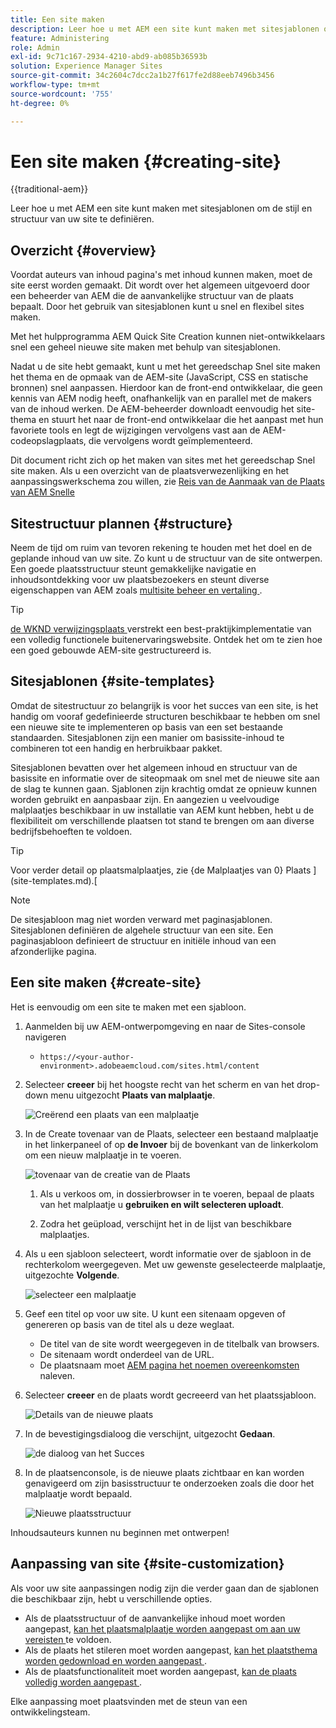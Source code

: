 ```yaml
---
title: Een site maken
description: Leer hoe u met AEM een site kunt maken met sitesjablonen om de stijl en structuur van uw site te definiëren.
feature: Administering
role: Admin
exl-id: 9c71c167-2934-4210-abd9-ab085b36593b
solution: Experience Manager Sites
source-git-commit: 34c2604c7dcc2a1b27f617fe2d88eeb7496b3456
workflow-type: tm+mt
source-wordcount: '755'
ht-degree: 0%

---
```


# Een site maken {#creating-site}

{{traditional-aem}}

Leer hoe u met AEM een site kunt maken met sitesjablonen om de stijl en structuur van uw site te definiëren.

## Overzicht {#overview}

Voordat auteurs van inhoud pagina&#39;s met inhoud kunnen maken, moet de site eerst worden gemaakt. Dit wordt over het algemeen uitgevoerd door een beheerder van AEM die de aanvankelijke structuur van de plaats bepaalt. Door het gebruik van sitesjablonen kunt u snel en flexibel sites maken.

Met het hulpprogramma AEM Quick Site Creation kunnen niet-ontwikkelaars snel een geheel nieuwe site maken met behulp van sitesjablonen.

Nadat u de site hebt gemaakt, kunt u met het gereedschap Snel site maken het thema en de opmaak van de AEM-site (JavaScript, CSS en statische bronnen) snel aanpassen. Hierdoor kan de front-end ontwikkelaar, die geen kennis van AEM nodig heeft, onafhankelijk van en parallel met de makers van de inhoud werken. De AEM-beheerder downloadt eenvoudig het site-thema en stuurt het naar de front-end ontwikkelaar die het aanpast met hun favoriete tools en legt de wijzigingen vervolgens vast aan de AEM-codeopslagplaats, die vervolgens wordt geïmplementeerd.

Dit document richt zich op het maken van sites met het gereedschap Snel site maken. Als u een overzicht van de plaatsverwezenlijking en het aanpassingswerkschema zou willen, zie [ Reis van de Aanmaak van de Plaats van AEM Snelle ](/help/journey-sites/quick-site/overview.md)

## Sitestructuur plannen {#structure}

Neem de tijd om ruim van tevoren rekening te houden met het doel en de geplande inhoud van uw site. Zo kunt u de structuur van de site ontwerpen. Een goede plaatsstructuur steunt gemakkelijke navigatie en inhoudsontdekking voor uw plaatsbezoekers en steunt diverse eigenschappen van AEM zoals [ multisite beheer en vertaling ](/help/sites-cloud/administering/msm-and-translation.md).

>[!TIP]
>
>[ de WKND verwijzingsplaats ](https://wknd.site) verstrekt een best-praktijkimplementatie van een volledig functionele buitenervaringswebsite. Ontdek het om te zien hoe een goed gebouwde AEM-site gestructureerd is.

## Sitesjablonen {#site-templates}

Omdat de sitestructuur zo belangrijk is voor het succes van een site, is het handig om vooraf gedefinieerde structuren beschikbaar te hebben om snel een nieuwe site te implementeren op basis van een set bestaande standaarden. Sitesjablonen zijn een manier om basissite-inhoud te combineren tot een handig en herbruikbaar pakket.

Sitesjablonen bevatten over het algemeen inhoud en structuur van de basissite en informatie over de siteopmaak om snel met de nieuwe site aan de slag te kunnen gaan. Sjablonen zijn krachtig omdat ze opnieuw kunnen worden gebruikt en aanpasbaar zijn. En aangezien u veelvoudige malplaatjes beschikbaar in uw installatie van AEM kunt hebben, hebt u de flexibiliteit om verschillende plaatsen tot stand te brengen om aan diverse bedrijfsbehoeften te voldoen.

>[!TIP]
>
>Voor verder detail op plaatsmalplaatjes, zie {de Malplaatjes van 0} Plaats ](site-templates.md).[

>[!NOTE]
>
>De sitesjabloon mag niet worden verward met paginasjablonen. Sitesjablonen definiëren de algehele structuur van een site. Een paginasjabloon definieert de structuur en initiële inhoud van een afzonderlijke pagina.

## Een site maken {#create-site}

Het is eenvoudig om een site te maken met een sjabloon.

1. Aanmelden bij uw AEM-ontwerpomgeving en naar de Sites-console navigeren

   * `https://<your-author-environment>.adobeaemcloud.com/sites.html/content`

1. Selecteer **creeer** bij het hoogste recht van het scherm en van het drop-down menu uitgezocht **Plaats van malplaatje**.

   ![ Creërend een plaats van een malplaatje ](../assets/create-site-from-template.png)

1. In de Create tovenaar van de Plaats, selecteer een bestaand malplaatje in het linkerpaneel of op **de Invoer** bij de bovenkant van de linkerkolom om een nieuw malplaatje in te voeren.

   ![ tovenaar van de creatie van de Plaats ](../assets/site-creation-wizard.png)

   1. Als u verkoos om, in dossierbrowser in te voeren, bepaal de plaats van het malplaatje u **gebruiken en wilt selecteren uploadt**.

   1. Zodra het geüpload, verschijnt het in de lijst van beschikbare malplaatjes.

1. Als u een sjabloon selecteert, wordt informatie over de sjabloon in de rechterkolom weergegeven. Met uw gewenste geselecteerde malplaatje, uitgezochte **Volgende**.

   ![ selecteer een malplaatje ](../assets/select-site-template.png)

1. Geef een titel op voor uw site. U kunt een sitenaam opgeven of genereren op basis van de titel als u deze weglaat.

   * De titel van de site wordt weergegeven in de titelbalk van browsers.
   * De sitenaam wordt onderdeel van de URL.
   * De plaatsnaam moet [ AEM pagina het noemen overeenkomsten ](/help/sites-cloud/authoring/sites-console/organizing-pages.md#page-name-restrictions-and-best-practices) naleven.

1. Selecteer **creeer** en de plaats wordt gecreeerd van het plaatssjabloon.

   ![ Details van de nieuwe plaats ](../assets/create-site-details.png)

1. In de bevestigingsdialoog die verschijnt, uitgezocht **Gedaan**.

   ![ de dialoog van het Succes ](../assets/success.png)

1. In de plaatsenconsole, is de nieuwe plaats zichtbaar en kan worden genavigeerd om zijn basisstructuur te onderzoeken zoals die door het malplaatje wordt bepaald.

   ![ Nieuwe plaatsstructuur ](../assets/new-site.png)

Inhoudsauteurs kunnen nu beginnen met ontwerpen!

## Aanpassing van site {#site-customization}

Als voor uw site aanpassingen nodig zijn die verder gaan dan de sjablonen die beschikbaar zijn, hebt u verschillende opties.

* Als de plaatsstructuur of de aanvankelijke inhoud moet worden aangepast, [ kan het plaatsmalplaatje worden aangepast om aan uw vereisten ](site-templates.md) te voldoen.
* Als de plaats het stileren moet worden aangepast, [ kan het plaatsthema worden gedownload en worden aangepast ](/help/journey-sites/quick-site/overview.md).
* Als de plaatsfunctionaliteit moet worden aangepast, [ kan de plaats volledig worden aangepast ](/help/implementing/developing/introduction/develop-wknd-tutorial.md).

Elke aanpassing moet plaatsvinden met de steun van een ontwikkelingsteam.
